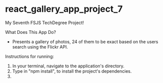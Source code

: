 # react_gallery_app_project_7
 My Seventh FSJS TechDegree Project! 

What Does This App Do?
- Presents a gallery of photos, 24 of them to be exact based on the users search using the Flickr API.

Instructions for running:
1. In your terminal, navigate to the application's directory.
2. Type in "npm install", to install the project's dependencies.
3. 